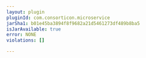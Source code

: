 ```yaml
---
layout: plugin
pluginId: com.consorticon.microservice
jarSha1: b01e45ba3894f8f9682a21d5461273df489b8ba5
isJarAvailable: true
error: NONE
violations: []

---
```

